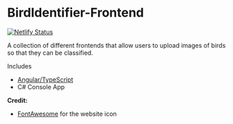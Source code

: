 # BirdIdentifier-Frontend
[![Netlify Status](https://api.netlify.com/api/v1/badges/f75654d6-3642-4f95-accc-b6c92de88de4/deploy-status)](https://app.netlify.com/sites/bird-identifier/deploys)

A collection of different frontends that allow users to upload images of birds so that they can be classified.

Includes
* [Angular/TypeScript](https://bird-identifier.netlify.app/)
* C# Console App

**Credit:**
* [FontAwesome](https://www.flaticon.com/free-icons/code) for the website icon 
